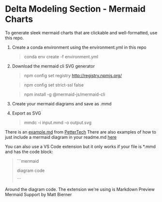 # Delta Modeling Section - Mermaid Charts

To generate sleek mermaid charts that are clickable and well-formatted, use this repo.

1. Create a conda environment using the environment.yml in this repo
    > conda env create -f environment.yml

2. Download the mermaid cli SVG generator

    > npm config set registry http://registry.npmjs.org/
    
    > npm config set strict-ssl false
    
    > npm install -g @mermaid-js/mermaid-cli

3. Create your mermaid diagrams and save as .mmd

4. Export as SVG

    > mmdc -i input.mmd -o output.svg

There is an [example.md](diagrams/example.md) from [PetterTech](https://github.com/PetterTech/DemoStuff/blob/main/Mermaid/mermaid.md)
There are also examples of how to just include a mermaid diagram in your readme.md [here](https://gist.github.com/ChristopherA/bffddfdf7b1502215e44cec9fb766dfd)

You can also use a VS Code extension but it only works if your file is *.mmd and has the code block:

> \`\`\`mermaid
> 
> diagram code
> 
> \`\`\`

Around the diagram code.
The extension we're using is Markdown Preview Mermaid Support by Matt Bierner
